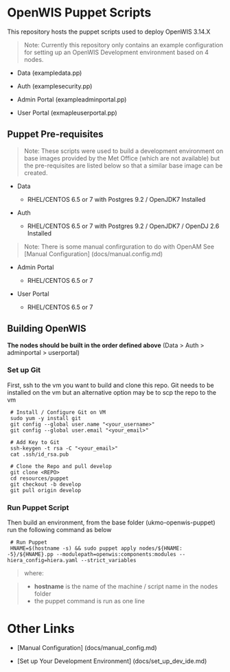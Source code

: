# OpenWIS Puppet Scripts

This repository hosts the puppet scripts used to deploy OpenWIS 3.14.X 

> Note: Currently this repository only contains an example configuration for setting up an OpenWIS Development environment based on 4 nodes.

 
* Data (exampledata.pp)

* Auth (examplesecurity.pp)

* Admin Portal (exampleadminportal.pp)

* User Portal (exmapleuserportal.pp)


## Puppet Pre-requisites

> Note: These scripts were used to build a development environment on base images provided by the Met Office (which are not available) but the pre-requisites are listed below so that a similar base image can be created.


* Data
    *  RHEL/CENTOS 6.5 or 7 with Postgres 9.2  / OpenJDK7 Installed

* Auth
    *  RHEL/CENTOS 6.5 or 7 with Postgres 9.2  / OpenJDK7 / OpenDJ 2.6 Installed 
    
> Note: There is some manual confirguration to do with OpenAM See [Manual Configuration] (docs/manual.config.md)

* Admin Portal
    *  RHEL/CENTOS 6.5 or 7 

* User Portal
    *  RHEL/CENTOS 6.5 or 7


## Building OpenWIS

**The nodes should be built in the order defined above** (Data > Auth > adminportal > userportal)


### Set up Git
First, ssh to the vm you want to build and clone this repo. Git needs to be installed on the vm but an alternative option may be to scp the repo to the vm 

 
     # Install / Configure Git on VM
     sudo yum -y install git
     git config --global user.name "<your_username>"
     git config --global user.email "<your_email>"

     # Add Key to Git
     ssh-keygen -t rsa -C "<your_email>"
     cat .ssh/id_rsa.pub
    
     # Clone the Repo and pull develop
     git clone <REPO>
     cd resources/puppet
     git checkout -b develop
     git pull origin develop
    
### Run Puppet Script

Then build an environment, from the base folder (ukmo-openwis-puppet) run the following command as below 

 
     # Run Puppet
     HNAME=$(hostname -s) && sudo puppet apply nodes/${HNAME: -5}/${HNAME}.pp --modulepath=openwis:components:modules --hiera_config=hiera.yaml --strict_variables           

> where:
  
>  - **hostname** is the name of the machine / script name in the nodes folder
>  - the puppet command is run as one line



# Other Links

* [Manual Configuration] (docs/manual_config.md)


* [Set up Your Development Environment] (docs/set_up_dev_ide.md)

